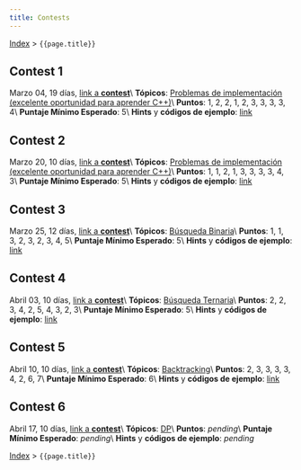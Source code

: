 ```yaml
---
title: Contests
---
```


[Index](index) > ```{{page.title}}```

## Contest 1
Marzo 04, 19 días, [link a **contest**](https://vjudge.net/contest/360690)\\
**Tópicos**: [Problemas de implementación (excelente oportunidad para aprender C++)](resources/cpp)\\
**Puntos**: 1, 2, 2, 1, 2, 3, 3, 3, 3, 4\\
**Puntaje Mínimo Esperado**: 5\\
**Hints** y **códigos de ejemplo**: [link](hints/contest1)

## Contest 2
Marzo 20, 10 días, [link a **contest**](https://vjudge.net/contest/363243)\\
**Tópicos**: [Problemas de implementación (excelente oportunidad para aprender C++)](resources/cpp)\\
**Puntos**: 1, 1, 2, 1, 3, 3, 3, 3, 4, 3\\
**Puntaje Mínimo Esperado**: 5\\
**Hints** y **códigos de ejemplo**: [link](hints/contest2)

## Contest 3
Marzo 25, 12 días, [link a **contest**](https://vjudge.net/contest/364465)\\
**Tópicos**: [Búsqueda Binaria](resources/search)\\
**Puntos**: 1, 1, 3, 2, 3, 2, 3, 4, 5\\
**Puntaje Mínimo Esperado**: 5\\
**Hints** y **códigos de ejemplo**: [link](hints/contest3)

## Contest 4
Abril 03, 10 días, [link a **contest**](https://vjudge.net/contest/366134)\\
**Tópicos**: [Búsqueda Ternaria](resources/search)\\
**Puntos**: 2, 2, 3, 4, 2, 5, 4, 3, 2, 3\\
**Puntaje Mínimo Esperado**: 5\\
**Hints** y **códigos de ejemplo**: [link](hints/contest4)

## Contest 5
Abril 10, 10 días, [link a **contest**](https://vjudge.net/contest/367344)\\
**Tópicos**: [Backtracking](resources/backtracking)\\
**Puntos**: 2, 3, 3, 3, 3, 4, 2, 6, 7\\
**Puntaje Mínimo Esperado**: 6\\
**Hints** y **códigos de ejemplo**: [link](hints/contest5)

## Contest 6
Abril 17, 10 días, [link a **contest**](https://vjudge.net/contest/368719)\\
**Tópicos**: [DP](resources/dp)\\
**Puntos**: _pending_\\
**Puntaje Mínimo Esperado**: _pending_\\
**Hints** y **códigos de ejemplo**: _pending_

[Index](index) > ```{{page.title}}```
